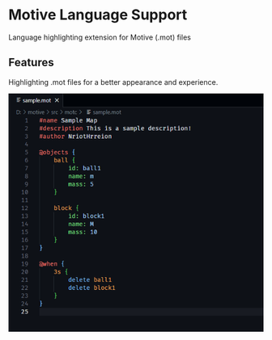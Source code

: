 # Motive Language Support

Language highlighting extension for Motive (.mot) files

## Features

Highlighting .mot files for a better appearance and experience.

![example](./images/example.png)
